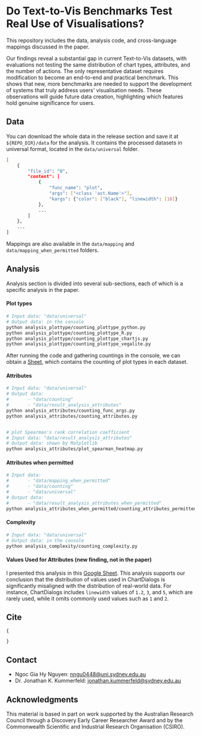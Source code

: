 # Do Text-to-Vis Benchmarks Test Real Use of Visualisations?
This repository includes the data, analysis code, and cross-language mappings discussed in the paper.

Our findings reveal a substantial gap in current Text-to-Vis datasets, with evaluations not testing the same distribution of chart types, attributes, and the number of actions. 
The only representative dataset requires modification to become an end-to-end and practical benchmark. 
This shows that new, more benchmarks are needed to support the development of systems that truly address users' visualisation needs. 
These observations will guide future data creation, highlighting which features hold genuine significance for users.


## Data
You can download the whole data in the release section and save it at `${REPO_DIR}/data` for the analysis.
It contains the processed datasets in universal format, located in the `data/universal` folder.
```bash
[
    {
        "file_id": "0",
        "content": [
            {
                "func_name": "plot", 
                "args": ["<class 'ast.Name'>"], 
                "kargs": {"color": ["black"], "linewidth": [10]}
            },
            ...
        ]
    },
    ...
]
```
Mappings are also available in the `data/mapping` and `data/mapping_when_permitted` folders.

## Analysis
Analysis section is divided into several sub-sections, each of which is a specific analysis in the paper.

#### Plot types
```bash
# Input data: "data/universal"
# Output data: in the console
python analysis_plottype/counting_plottype_python.py
python analysis_plottype/counting_plottype_R.py
python analysis_plottype/counting_plottype_chartjs.py
python analysis_plottype/counting_plottype_vegalite.py
```
After running the code and gathering countings in the console, we can obtain a [Sheet](https://docs.google.com/spreadsheets/d/1CcEblrSUnKP4FPWhSQZ3mLIVJbSAXP9VQFW-d4VTIyU/edit?usp=sharing), which contains the counting of plot types in each dataset.

#### Attributes
```bash
# Input data: "data/universal"
# Output data: 
#       - "data/counting"
#       - "data/result_analysis_attributes"
python analysis_attributes/counting_func_args.py
python analysis_attributes/counting_attributes.py


# plot Spearman's rank correlation coefficient
# Input data: "data/result_analysis_attributes"
# Output data: shown by Matplotlib
python analysis_attributes/plot_spearman_heatmap.py
```
#### Attributes when permitted
```bash
# Input data: 
#       - "data/mapping_when_permitted"
#       - "data/counting"
#       - "data/universal"
# Output data: 
#       - "data/result_analysis_attributes_when_permitted"
python analysis_attributes_when_permitted/counting_attributes_permitted.py
```

#### Complexity
```bash
# Input data: "data/universal"
# Output data: in the console
python analysis_complexity/counting_complexity.py
```

#### Values Used for Attributes (new finding, not in the paper)
I presented this analysis in this [Google Sheet](https://docs.google.com/spreadsheets/d/1dduAB5f9UiKpQ4esiVHkdmPNi63LfeY7Pbq2KzirbsM/edit?usp=sharing).
This analysis supports our conclusion that the distribution of values used in ChartDialogs is significantly misaligned with the distribution of real-world data. For instance, ChartDialogs includes `linewidth` values of `1.2`, `3`, and `5`, which are rarely used, while it omits commonly used values such as `1` and `2`.

## Cite
```
{

}
```

## Contact
- Ngoc Gia Hy Nguyen: nngu0448@uni.sydney.edu.au
- Dr. Jonathan K. Kummerfeld: jonathan.kummerfeld@sydney.edu.au

## Acknowledgments
This material is based in part on work supported by the Australian Research Council through a Discovery Early Career Researcher Award and by the Commonwealth Scientific and Industrial Research Organisation (CSIRO).
